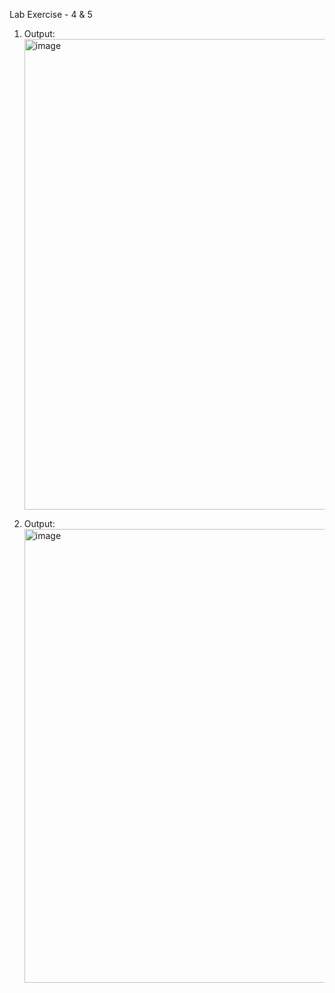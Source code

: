 Lab Exercise - 4 & 5

1. Output:
   <img width="753" alt="image" src="https://github.com/user-attachments/assets/28b4560d-7212-4f39-bed6-33283292cb75"><br>


2. Output:
   <img width="726" alt="image" src="https://github.com/user-attachments/assets/751d133d-439a-44d1-94be-8c9604ad4f91">
